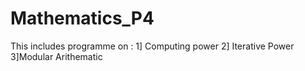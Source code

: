 # Mathematics_P4
This includes programme on :
1] Computing power
2] Iterative Power
3]Modular Arithematic
